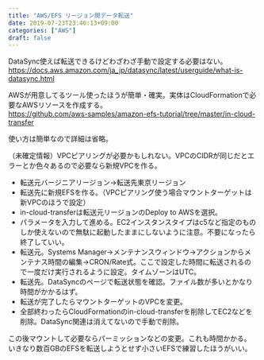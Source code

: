 ```yaml
---
title: "AWS/EFS リージョン間データ転送"
date: 2019-07-23T23:46:13+09:00
categories: ["AWS"]
draft: false
---
```


DataSync使えば転送できるけどわざわざ手動で設定する必要はない。  
https://docs.aws.amazon.com/ja_jp/datasync/latest/userguide/what-is-datasync.html

AWSが用意してるツール使ったほうが簡単・確実。実体はCloudFormationで必要なAWSリソースを作成する。  
https://github.com/aws-samples/amazon-efs-tutorial/tree/master/in-cloud-transfer

使い方は簡単なので詳細は省略。

（未確定情報）VPCピアリングが必要かもしれない。VPCのCIDRが同じだとエラーとか色々あるので必要なら新規VPCを作る。

- 転送元バージニアリージョン→転送先東京リージョン
- 転送先に新規EFSを作る。（VPCピアリング使う場合マウントターゲットは新VPCのほうで設定）
- in-cloud-transferは転送元リージョンのDeploy to AWSを選択。
- パラメータを入力して進める。EC2インスタンスタイプはc5など指定のものしか使えないので無駄に起動したままにしないように注意。不要になったら終了していい。
- 転送元。Systems Manager→メンテナンスウィンドウ→アクションからメンテナス時間の編集→CRON/Rate式。ここで設定した時間に転送されるので一度だけ実行されるように設定。タイムゾーンはUTC。
- 転送先。DataSyncのページで転送状態を確認。ファイル数が多いとかなり時間がかかるはず。
- 転送が完了したらマウントターゲットのVPCを変更。
- 全部終わったらCloudFormationのin-cloud-transferを削除してEC2などを削除。DataSync関連は消えてないので手動で削除。

この後マウントして必要ならパーミッションなどの変更。これも時間かかる。  
いきなり数百GBのEFSを転送しようとせず小さいEFSで練習したほうがいい。